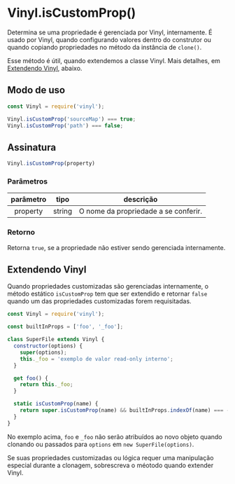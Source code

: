 <!-- front-matter
id: vinyl-iscustomprop
title: Vinyl.isCustomProp()
hide_title: true
sidebar_label: Vinyl.isCustomProp()
-->

# Vinyl.isCustomProp()

Determina se uma propriedade é gerenciada por Vinyl, internamente. É usado por Vinyl, quando configurando valores dentro do construtor ou quando copiando propriedades no método da instância de `clone()`.

Esse método é útil, quando extendemos a classe Vinyl. Mais detalhes, em [Extendendo Vinyl][extending-vinyl-section], abaixo.

## Modo de uso

```js
const Vinyl = require('vinyl');

Vinyl.isCustomProp('sourceMap') === true;
Vinyl.isCustomProp('path') === false;
```

## Assinatura

```js
Vinyl.isCustomProp(property)
```

### Parâmetros

| parâmetro | tipo | descrição |
|:--------------:|:------:|-------|
| property | string | O nome da propriedade a se conferir. |

### Retorno

Retorna `true`, se a propriedade não estiver sendo gerenciada internamente.

## Extendendo Vinyl

Quando propriedades customizadas são gerenciadas internamente, o método estático `isCustomProp` tem que ser extendido e retornar `false` quando um das propriedades customizadas forem requisitadas.

```js
const Vinyl = require('vinyl');

const builtInProps = ['foo', '_foo'];

class SuperFile extends Vinyl {
  constructor(options) {
    super(options);
    this._foo = 'exemplo de valor read-only interno';
  }

  get foo() {
    return this._foo;
  }

  static isCustomProp(name) {
    return super.isCustomProp(name) && builtInProps.indexOf(name) === -1;
  }
}
```

No exemplo acima, `foo` e `_foo` não serão atribuídos ao novo objeto quando clonando ou passados para `options` em `new SuperFile(options)`.

Se suas propriedades customizadas ou lógica requer uma manipulação especial durante a clonagem, sobrescreva o méotodo quando extender Vinyl.

[extending-vinyl-section]: #extending-vinyl
